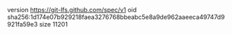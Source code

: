 version https://git-lfs.github.com/spec/v1
oid sha256:1d174e07b929218faea3276768bbeabc5e8a9de962aaeeca49747d9921fa59e3
size 11201
